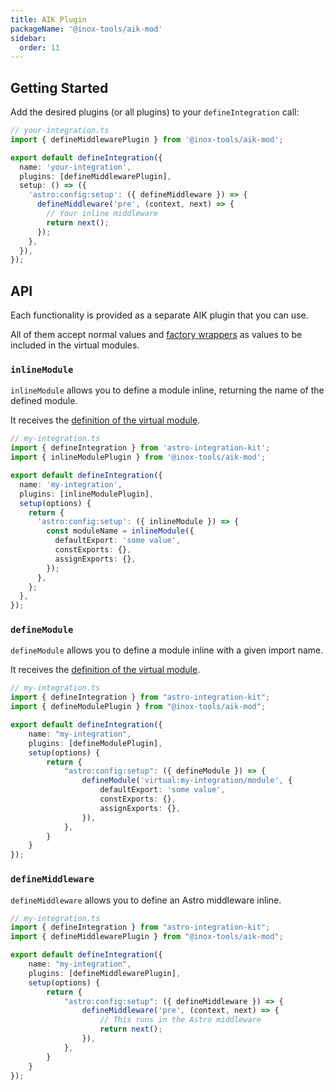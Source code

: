 ```yaml
---
title: AIK Plugin
packageName: '@inox-tools/aik-mod'
sidebar:
  order: 11
---
```


## Getting Started

Add the desired plugins (or all plugins) to your `defineIntegration` call:

```ts ins={2,9-12} ins=/\S(defineMiddlewarePlugin)/ ins=/defineMiddleware(?= )/
// your-integration.ts
import { defineMiddlewarePlugin } from '@inox-tools/aik-mod';

export default defineIntegration({
  name: 'your-integration',
  plugins: [defineMiddlewarePlugin],
  setup: () => ({
    'astro:config:setup': ({ defineMiddleware }) => {
      defineMiddleware('pre', (context, next) => {
        // Your inline middleware
        return next();
      });
    },
  }),
});
```

## API

Each functionality is provided as a separate AIK plugin that you can use.

All of them accept normal values and [factory wrappers](/inline-mod/factory-wrappers/) as values to be included in the virtual modules.

### `inlineModule`

`inlineModule` allows you to define a module inline, returning the name of the defined module.

It receives the [definition of the virtual module](/inline-mod/vite-plugin/#inlinemodule).

```ts /inlineModule\b/ {2,7}
// my-integration.ts
import { defineIntegration } from 'astro-integration-kit';
import { inlineModulePlugin } from '@inox-tools/aik-mod';

export default defineIntegration({
  name: 'my-integration',
  plugins: [inlineModulePlugin],
  setup(options) {
    return {
      'astro:config:setup': ({ inlineModule }) => {
        const moduleName = inlineModule({
          defaultExport: 'some value',
          constExports: {},
          assignExports: {},
        });
      },
    };
  },
});
```

### `defineModule`

`defineModule` allows you to define a module inline with a given import name.

It receives the [definition of the virtual module](/inline-mod/vite-plugin/#inlinemodule).

```ts /defineModule\b/ {2,7}
// my-integration.ts
import { defineIntegration } from "astro-integration-kit";
import { defineModulePlugin } from "@inox-tools/aik-mod";

export default defineIntegration({
    name: "my-integration",
    plugins: [defineModulePlugin],
    setup(options) {
        return {
            "astro:config:setup": ({ defineModule }) => {
                defineModule('virtual:my-integration/module', {
                    defaultExport: 'some value',
                    constExports: {},
                    assignExports: {},
                }),
            },
        }
    }
});
```

### `defineMiddleware`

`defineMiddleware` allows you to define an Astro middleware inline.

```ts /defineMiddleware\b/ {2,7}
// my-integration.ts
import { defineIntegration } from "astro-integration-kit";
import { defineMiddlewarePlugin } from "@inox-tools/aik-mod";

export default defineIntegration({
    name: "my-integration",
    plugins: [defineMiddlewarePlugin],
    setup(options) {
        return {
            "astro:config:setup": ({ defineMiddleware }) => {
                defineMiddleware('pre', (context, next) => {
                    // This runs in the Astro middleware
                    return next();
                }),
            },
        }
    }
});
```
